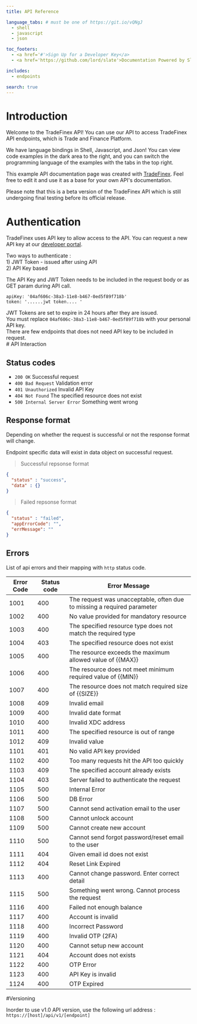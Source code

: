 ```yaml
---
title: API Reference

language_tabs: # must be one of https://git.io/vQNgJ
  - shell
  - javascript
  - json

toc_footers:
  - <a href='#'>Sign Up for a Developer Key</a>
  - <a href='https://github.com/lord/slate'>Documentation Powered by Slate</a>

includes:
  - endpoints

search: true
---
```


# Introduction

Welcome to the TradeFinex API! You can use our API to access TradeFinex API endpoints, which is Trade and Finance Platform.

We have language bindings in Shell, Javascript, and Json! You can view code examples in the dark area to the right, and you can switch the programming language of the examples with the tabs in the top right.

This example API documentation page was created with [TradeFinex](https://tradefinex.org). Feel free to edit it and use it as a base for your own API's documentation.

<aside class="warning">
Please note that this is a beta version of the TradeFinex API which is still undergoing final testing before its official release. 
</aside>


# Authentication

TradeFinex uses API key to allow access to the API. You can request a new  API key at our [developer portal]().

Two ways to authenticate : <br>
		1) JWT Token - issued after using API <br>
    2) API Key based
		
The API Key and JWT Token needs to be included in the request body or as GET param during API call. 

` apiKey: '04af606c-38a3-11e8-b467-0ed5f89f718b' ` <br>
` token: '......jwt token.... ' `

<aside class="notice">
JWT Tokens are set to expire in 24 hours after they are issued.
</aside>

<aside class="notice">
You must replace <code>04af606c-38a3-11e8-b467-0ed5f89f718b</code> with your personal API key.
</aside>

<aside class="success">
There are few endpoints that does not need API key to be included in request.
</aside>
# API Interaction

## Status codes

+ <code>200 OK</code>  Successful request
+ <code>400 Bad Request</code> Validation error
+ <code>401 Unauthorized</code> Invalid API Key
+ <code>404 Not Found</code> The specified resource does not exist
+ <code>500 Internal Server Error</code> Something went wrong

## Response format

Depending on whether the request is successful or not the response format will change.

Endpoint specific data will exist in data object on successful request.

> Successful repsonse format

```json
{
  "status" : "success",
  "data" : {}
}
```

> Failed repsonse format

```json
{
  "status" : "failed",
  "appErrorCode": "",
  "errMessage": ""
}
```

## Errors

List of api errors and their mapping with <code>http</code> status code.

Error Code | Status code | Error Message
--------- | ----------- | -------------
1001 | 400 | The request was unacceptable, often due to missing a required parameter
1002 | 400 | No value provided for mandatory resource
1003 | 400 | The specified resource type does not match the required type
1004 | 403 | The specified resource does not exist
1005 | 400 | The resource exceeds the maximum allowed value of {{MAX}}
1006 | 400 | The resource does not meet minimum required value of {{MIN}}
1007 | 400 | The resource does not match required size of {{SIZE}}
1008 | 409 | Invalid email
1009 | 400 | Invalid date format
1010 | 400 | Invalid XDC address
1011 | 400 | The specified resource is out of range
1012 | 409 | Invalid value
1101 | 401 | No valid API key provided
1102 | 400 | Too many requests hit the API too quickly
1103 | 409 | The specified account already exists
1104 | 403 | Server failed to authenticate the request
1105 | 500 | Internal Error
1106 | 500 | DB Error
1107 | 500 | Cannot send activation email to the user
1108 | 500 | Cannot unlock account
1109 | 500 | Cannot create new account
1110 | 500 | Cannot send forgot password/reset email to the user
1111 | 404 | Given email id does not exist
1112 | 404 | Reset Link Expired
1113 | 400 | Cannot change password. Enter correct detail
1115 | 500 | Something went wrong. Cannot process the request
1116 | 400 | Failed not enough balance
1117 | 400 | Account is invalid
1118 | 400 | Incorrect Password
1119 | 400 | Invalid OTP (2FA)
1120 | 400 | Cannot setup new account
1121 | 404 | Account does not exists
1122 | 400 | OTP Error
1123 | 400 | API Key is invalid
1124 | 400 | OTP Expired

#Versioning

Inorder to use v1.0 API version, use the following url address : <br>
<code>https://[host]/api/v1/[endpoint]</code>


